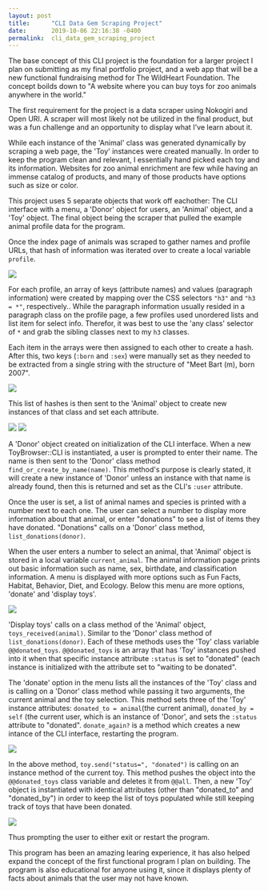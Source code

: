 ```yaml
---
layout: post
title:      "CLI Data Gem Scraping Project"
date:       2019-10-06 22:16:38 -0400
permalink:  cli_data_gem_scraping_project
---
```



The base concept of this CLI project is the foundation for a larger project I plan on submitting as my final portfolio project, and a web app that will be a new functional fundraising method for The WildHeart Foundation. The concept boilds down to "A website where you can buy toys for zoo animals anywhere in the world."

The first requirement for the project is a data scraper using Nokogiri and Open URI. A scraper will most likely not be utilized in the final product, but was a fun challenge and an opportunity to display what I've learn about it.

While each instance of the 'Animal' class was generated dynamically by scraping a web page, the 'Toy' instances were created manually. In order to keep the program clean and relevant, I essentially hand picked each toy and its information. Websites for zoo animal enrichment are few while having an immense catalog of products, and many of those products have options such as size or color.

This project uses 5 separate objects that work off eachother: The CLI interface with a menu, a 'Donor' object for users, an 'Animal' object, and a 'Toy' object.  The final object being the scraper that pulled the example animal profile data for the program.

Once the index page of animals was scraped to gather names and profile URLs, that hash of information was iterated over to create a local variable `profile`. 

![](https://imgur.com/v5y4tti)

For each profile, an array of keys (attribute names) and values (paragraph information) were created by mapping over the CSS selectors `"h3"` and `"h3 = *"`, respectively.. While the paragraph information usually resided in a paragraph class on the profile page, a few profiles used unordered lists and list item for select info. Therefor, it was best to use the 'any class' selector of `*` and grab the sibling classes next to my `h3` classes.

Each item in the arrays were then assigned to each other to create a hash. After this, two keys (`:born` and `:sex`) were manually set as they needed to be extracted from a single string with the structure of "Meet Bart (m), born 2007".

![](https://imgur.com/JsaioRe)

This list of hashes is then sent to the 'Animal' object to create new instances of that class and set each attribute.

![](https://imgur.com/6w3SZ1T)
![](https://imgur.com/iXC3Nth)

A 'Donor' object created on initialization of the CLI interface. When a new ToyBrowser::CLI is instantiated, a user is prompted to enter their name. The name is then sent to the 'Donor' class method `find_or_create_by_name(name)`. This method's purpose is clearly stated, it will create a new instance of 'Donor' unless an instance with that name is already found, then this is returned and set as the CLI's `:user` attribute.

Once the user is set, a list of animal names and species is printed with a number next to each one. The user can select a number to display more information about that animal, or enter "donations" to see a list of items they have donated. "Donations" calls on a 'Donor' class method, `list_donations(donor)`.

When the user enters a number to select an animal, that 'Animal' object is stored in a local variable `current_animal`. The animal information page prints out basic information such as name, sex, birthdate, and classification information. A menu is displayed with more options such as Fun Facts, Habitat, Behavior, Diet, and Ecology. Below this menu are more options, 'donate' and 'display toys'.  

![](https://imgur.com/GEqCRPI)

'Display toys' calls on a class method of the 'Animal' object, `toys_received(animal)`. Similar to the 'Donor' class method of `list_donations(donor)`. Each of these methods uses the 'Toy' class variable `@@donated_toys`. `@@donated_toys` is an array that has 'Toy' instances pushed into it when that specific instance attribute `:status` is set to "donated" (each instance is initialized with the attribute set to "waiting to be donated".

The 'donate' option in the menu lists all the instances of the 'Toy' class and is calling on a 'Donor' class method while passing it two arguments, the current animal and the toy selection. This method sets three of the 'Toy' instance attributes: `donated_to = animal`(the current animal), `donated_by = self` (the current user, which is an instance of 'Donor', and sets the `:status` attribute to "donated". `donate_again?` is a method which creates a new intance of the CLI interface, restarting the program.

![](https://imgur.com/Z2yM0xa)

In the above method, `toy.send("status=", "donated")` is calling on an instance method of the current toy. This method pushes the object into the `@@donated_toys` class variable and deletes it from `@@all`. Then, a new 'Toy' object is instantiated with identical attributes (other than "donated_to" and "donated_by") in order to keep the list of toys populated while still keeping track of toys that have been donated.

![](https://imgur.com/71L0uF9)

Thus prompting the user to either exit or restart the program.

This program has been an amazing learing experience, it has also helped expand the concept of the first functional program I plan on building. The program is also educational for anyone using it, since it displays plenty of facts about animals that the user may not have known.




